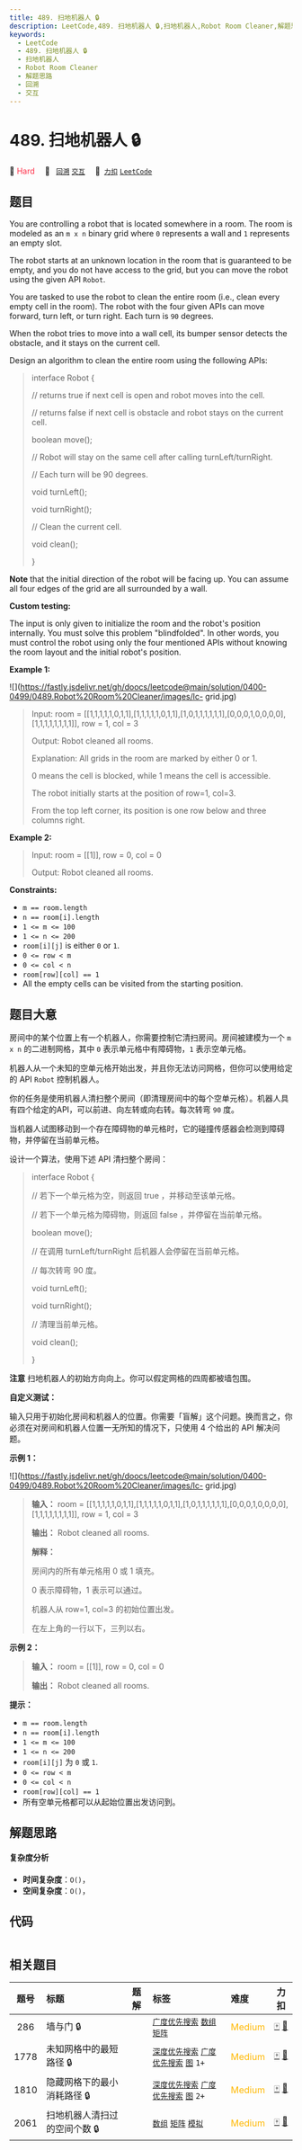 ```yaml
---
title: 489. 扫地机器人 🔒
description: LeetCode,489. 扫地机器人 🔒,扫地机器人,Robot Room Cleaner,解题思路,回溯,交互
keywords:
  - LeetCode
  - 489. 扫地机器人 🔒
  - 扫地机器人
  - Robot Room Cleaner
  - 解题思路
  - 回溯
  - 交互
---
```


# 489. 扫地机器人 🔒

🔴 <font color=#ff334b>Hard</font>&emsp; 🔖&ensp; [`回溯`](/tag/backtracking.md) [`交互`](/tag/interactive.md)&emsp; 🔗&ensp;[`力扣`](https://leetcode.cn/problems/robot-room-cleaner) [`LeetCode`](https://leetcode.com/problems/robot-room-cleaner)

## 题目

You are controlling a robot that is located somewhere in a room. The room is
modeled as an `m x n` binary grid where `0` represents a wall and `1`
represents an empty slot.

The robot starts at an unknown location in the room that is guaranteed to be
empty, and you do not have access to the grid, but you can move the robot
using the given API `Robot`.

You are tasked to use the robot to clean the entire room (i.e., clean every
empty cell in the room). The robot with the four given APIs can move forward,
turn left, or turn right. Each turn is `90` degrees.

When the robot tries to move into a wall cell, its bumper sensor detects the
obstacle, and it stays on the current cell.

Design an algorithm to clean the entire room using the following APIs:

> 
> 
> 
> 
> 
> interface Robot {
> 
>   // returns true if next cell is open and robot moves into the cell.
> 
>   // returns false if next cell is obstacle and robot stays on the current cell.
> 
>   boolean move();
> 
> 
> 
>   // Robot will stay on the same cell after calling turnLeft/turnRight.
> 
>   // Each turn will be 90 degrees.
> 
>   void turnLeft();
> 
>   void turnRight();
> 
> 
> 
>   // Clean the current cell.
> 
>   void clean();
> 
> }
> 
> 

**Note** that the initial direction of the robot will be facing up. You can
assume all four edges of the grid are all surrounded by a wall.



**Custom testing:**

The input is only given to initialize the room and the robot's position
internally. You must solve this problem "blindfolded". In other words, you
must control the robot using only the four mentioned APIs without knowing the
room layout and the initial robot's position.



**Example 1:**

![](https://fastly.jsdelivr.net/gh/doocs/leetcode@main/solution/0400-0499/0489.Robot%20Room%20Cleaner/images/lc-
grid.jpg)

> Input: room = [[1,1,1,1,1,0,1,1],[1,1,1,1,1,0,1,1],[1,0,1,1,1,1,1,1],[0,0,0,1,0,0,0,0],[1,1,1,1,1,1,1,1]], row = 1, col = 3
> 
> Output: Robot cleaned all rooms.
> 
> Explanation: All grids in the room are marked by either 0 or 1.
> 
> 0 means the cell is blocked, while 1 means the cell is accessible.
> 
> The robot initially starts at the position of row=1, col=3.
> 
> From the top left corner, its position is one row below and three columns right.

**Example 2:**

> Input: room = [[1]], row = 0, col = 0
> 
> Output: Robot cleaned all rooms.

**Constraints:**

  * `m == room.length`
  * `n == room[i].length`
  * `1 <= m <= 100`
  * `1 <= n <= 200`
  * `room[i][j]` is either `0` or `1`.
  * `0 <= row < m`
  * `0 <= col < n`
  * `room[row][col] == 1`
  * All the empty cells can be visited from the starting position.


## 题目大意

房间中的某个位置上有一个机器人，你需要控制它清扫房间。房间被建模为一个 `m x n` 的二进制网格，其中 `0` 表示单元格中有障碍物，`1`
表示空单元格。

机器人从一个未知的空单元格开始出发，并且你无法访问网格，但你可以使用给定的 API `Robot` 控制机器人。

你的任务是使用机器人清扫整个房间（即清理房间中的每个空单元格）。机器人具有四个给定的API，可以前进、向左转或向右转。每次转弯 `90` 度。

当机器人试图移动到一个存在障碍物的单元格时，它的碰撞传感器会检测到障碍物，并停留在当前单元格。

设计一个算法，使用下述 API 清扫整个房间：

> 
> 
> 
> 
> 
> interface Robot {
> 
>   // 若下一个单元格为空，则返回 true ，并移动至该单元格。
> 
>   // 若下一个单元格为障碍物，则返回 false ，并停留在当前单元格。
> 
>   boolean move();
> 
> 
> 
>   // 在调用 turnLeft/turnRight 后机器人会停留在当前单元格。
> 
>   // 每次转弯 90 度。
> 
>   void turnLeft();
> 
>   void turnRight();
> 
> 
> 
>   // 清理当前单元格。
> 
>   void clean();
> 
> }
> 
> 

**注意** 扫地机器人的初始方向向上。你可以假定网格的四周都被墙包围。



**自定义测试：**

输入只用于初始化房间和机器人的位置。你需要「盲解」这个问题。换而言之，你必须在对房间和机器人位置一无所知的情况下，只使用 4 个给出的 API 解决问题。



**示例 1：**

![](https://fastly.jsdelivr.net/gh/doocs/leetcode@main/solution/0400-0499/0489.Robot%20Room%20Cleaner/images/lc-
grid.jpg)

> 
> 
> 
> 
> 
> **输入：** room = [[1,1,1,1,1,0,1,1],[1,1,1,1,1,0,1,1],[1,0,1,1,1,1,1,1],[0,0,0,1,0,0,0,0],[1,1,1,1,1,1,1,1]], row = 1, col = 3
> 
> **输出：** Robot cleaned all rooms.
> 
> **解释：**
> 
> 房间内的所有单元格用 0 或 1 填充。
> 
> 0 表示障碍物，1 表示可以通过。 
> 
> 机器人从 row=1, col=3 的初始位置出发。
> 
> 在左上角的一行以下，三列以右。
> 
> 

**示例 2：**

> 
> 
> 
> 
> 
> **输入：** room = [[1]], row = 0, col = 0
> 
> **输出：** Robot cleaned all rooms.
> 
> 



**提示：**

  * `m == room.length`
  * `n == room[i].length`
  * `1 <= m <= 100`
  * `1 <= n <= 200`
  * `room[i][j]` 为 `0` 或 `1`.
  * `0 <= row < m`
  * `0 <= col < n`
  * `room[row][col] == 1`
  * 所有空单元格都可以从起始位置出发访问到。


## 解题思路

#### 复杂度分析

- **时间复杂度**：`O()`，
- **空间复杂度**：`O()`，

## 代码

```javascript

```

## 相关题目

<!-- prettier-ignore -->
| 题号 | 标题 | 题解 | 标签 | 难度 | 力扣 |
| :------: | :------ | :------: | :------ | :------ | :------: |
| 286 | 墙与门 🔒 |  |  [`广度优先搜索`](/tag/breadth-first-search.md) [`数组`](/tag/array.md) [`矩阵`](/tag/matrix.md) | <font color=#ffb800>Medium</font> | [🀄️](https://leetcode.cn/problems/walls-and-gates) [🔗](https://leetcode.com/problems/walls-and-gates) |
| 1778 | 未知网格中的最短路径 🔒 |  |  [`深度优先搜索`](/tag/depth-first-search.md) [`广度优先搜索`](/tag/breadth-first-search.md) [`图`](/tag/graph.md) `1+` | <font color=#ffb800>Medium</font> | [🀄️](https://leetcode.cn/problems/shortest-path-in-a-hidden-grid) [🔗](https://leetcode.com/problems/shortest-path-in-a-hidden-grid) |
| 1810 | 隐藏网格下的最小消耗路径 🔒 |  |  [`深度优先搜索`](/tag/depth-first-search.md) [`广度优先搜索`](/tag/breadth-first-search.md) [`图`](/tag/graph.md) `2+` | <font color=#ffb800>Medium</font> | [🀄️](https://leetcode.cn/problems/minimum-path-cost-in-a-hidden-grid) [🔗](https://leetcode.com/problems/minimum-path-cost-in-a-hidden-grid) |
| 2061 | 扫地机器人清扫过的空间个数 🔒 |  |  [`数组`](/tag/array.md) [`矩阵`](/tag/matrix.md) [`模拟`](/tag/simulation.md) | <font color=#ffb800>Medium</font> | [🀄️](https://leetcode.cn/problems/number-of-spaces-cleaning-robot-cleaned) [🔗](https://leetcode.com/problems/number-of-spaces-cleaning-robot-cleaned) |